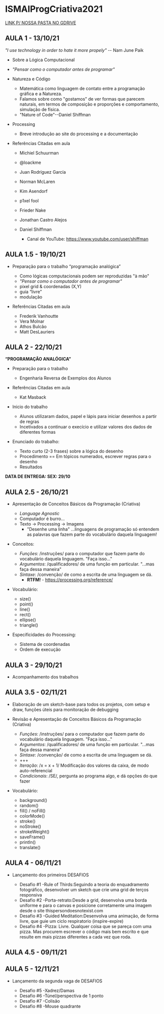 # ISMAIProgCriativa2021

[LINK P/ NOSSA PASTA NO GDRIVE](https://drive.google.com/drive/folders/1jgDeBz6DzFuxPihB9K8Qzu2Leh2gGvFs?usp=sharing)

## AULA 1 - 13/10/21 


*"I use technology in order to hate it more propely"* -- Nam June Paik

- Sobre a Lógica Computacional
-   *"Pensar como o computador antes de programar"*
   
- Natureza e Código
  - Matemática como linguagem de contato entre a programação gráfica e a Natureza.
  - Falamos sobre como "gostamos" de ver formas que parecem naturais, em termos de composição e proporções e comportamento, simulação de física.
  - "Nature of Code"--Daniel Shiffman  
- Processing
  - Breve introdução ao site do processing e a documentação

- Referências Citadas em aula
  - Michiel Schuurman
  - @loackme
  - Juan Rodríguez García
  - Norman McLaren
  - Kim Asendorf
  - p1xel fool
  - Frieder Nake
  - Jonathan Castro Alejos
 
  - Daniel Shiffman
    - Canal de YouTube: https://www.youtube.com/user/shiffman


## AULA 1.5 - 19/10/21 

- Preparação para o trabalho “programação analógica”
  - Como lógicas computacionais podem ser reproduzidas "à mão"
  - *"Pensar como o computador antes de programar"*
  - pixel grid & coordenadas (X,Y)
  - guia “livre”
  - modulação


- Referências Citadas em aula
  - Frederik Vanhoutte
  - Vera Molnar
  - Athos Bulcão
  - Matt DesLauriers
  

## AULA 2 - 22/10/21

**“PROGRAMAÇÃO ANALÓGICA”**


- Preparação para o trabalho 
  - Engenharia Reversa de Exemplos dos Alunos

- Referências Citadas em aula
  - Kat Masback


- Inicio do trabalho
  - Alunos utilizaram dados, papel e lápis para iniciar desenhos a partir de regras
  - Incetivados a continuar o execício e utilizar valores dos dados de diferentes formas
 
 - Enunciado do trabalho:
   - Texto curto (2-3 frases) sobre a lógica do desenho
   - Procedimento == Em tópicos numerados, escrever regras para o desenho
   - Resultados
   
  **DATA DE ENTREGA: SEX: 29/10**
   
## AULA 2.5 - 26/10/21

- Apresentação de Conceitos Básicos da Programação (Criativa)
  - *Language Agnostic*
  - Computador é burro...
  - Texto -> Processing -> Imagens
    - "Desenhe uma linha"
     ...linguagens de programação só entendem as palavras que fazem parte do vocabulário daquela linguagem!

- Conceitos:
  - *Funções*: /instruções/ para o computador que fazem parte do vocabulário daquela linguagem. "Faça isso..."
  - *Argumentos*: /qualificadores/ de uma função em particular. "...mas faça dessa maneira"
  - *Sintaxe*: /convenção/ de como a escrita de uma linguagem se dá.
    - **RTFM!** - https://processing.org/reference/

- Vocabulário:
  - size()
  - point()
  - line()
  - rect()
  - ellipse()
  - triangle()

- Especificidades do Processing:
  - Sistema de coordenadas 
  - Ordem de execução

## AULA 3 - 29/10/21

- Acompanhamento dos trabalhos

## AULA 3.5 - 02/11/21

- Elaboração de um sketch-base para todos os projetos, com setup e draw, funções úteis para monitoração de debugging
- Revisão e Apresentação de Conceitos Básicos da Programação (Criativa)

  - *Funções*: /instruções/ para o computador que fazem parte do vocabulário daquela linguagem. "Faça isso..."
  - *Argumentos*: /qualificadores/ de uma função em particular. "...mas faça dessa maneira"
  - *Sintaxe*: /convenção/ de como a escrita de uma linguagem se dá.
  - +++
  - *Iteração*: /x = x + 1/ Modificação dos valores da caixa, de modo auto-referencial
  - *Condicionais*: /SE/, pergunta ao programa algo, e dá opções do que fazer 


- Vocabulário:
  - background()
  - random()
  - fill() / noFill()
  - colorMode()
  - stroke()
  - noStroke()
  - strokeWeight()
  - saveFrame()
  - println()
  - translate()


## AULA 4 - 06/11/21

- Lançamento dos primeiros DESAFIOS

  - Desafio #1 -Rule of Thirds:Seguindo a teoria do enquadramento fotográfico, desenvolver um sketch que crie uma grid de terços responsiva
  - Desafio #2 -Porta-retrato:Desde a grid, desenvolva uma borda uniforme e para o canvas e posicione corretamente uma imagem desde o site thispersondoesnotexist.com
  - Desafio #3 -Guided Meditation:Desenvolva uma animação, de forma livre, que guie um ciclo respiratorio (inspire-expire)
  - Desafio #4 -Pizza: Livre. Qualquer coisa que se pareça com uma pizza. Mas procurem escrever o  código mais bem escrito e que resulte em mais pizzas diferentes a cada vez que roda.

## AULA 4.5 - 09/11/21
## AULA 5 - 12/11/21

- Lançamento da segunda vaga de DESAFIOS

  - Desafio #5 -Xadrez/Damas
  - Desafio #6 -Túnel/perspectiva de 1 ponto
  - Desafio #7 -Colisão
  - Desafio #8 -Mouse quadrante

